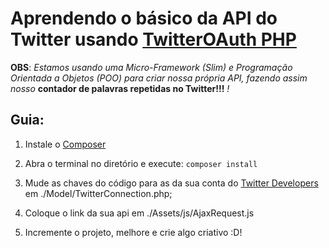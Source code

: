 # Aprendendo o básico da API do Twitter usando [TwitterOAuth PHP](https://twitteroauth.com/)
**OBS**: _Estamos usando uma Micro-Framework (Slim) e Programação Orientada a Objetos (POO) para criar nossa própria API, fazendo assim nosso_ **contador de palavras repetidas no Twitter!!!**  _!_

## Guia: 

1. Instale o [Composer](https://getcomposer.org/)

2. Abra o terminal no diretório e execute: 
 ` composer install `

3. Mude as chaves do código para as da sua conta do [Twitter Developers](https://developer.twitter.com/en/apps) em ./Model/TwitterConnection.php;

4. Coloque o link da sua api em ./Assets/js/AjaxRequest.js

5. Incremente o projeto, melhore e crie algo criativo :D! 
